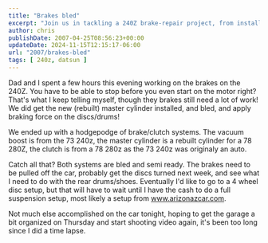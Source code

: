 ```yaml
---
title: "Brakes bled"
excerpt: "Join us in tackling a 240Z brake-repair project, from installing a new master cylinder to planning for future enhancements."
author: chris
publishDate: 2007-04-25T08:56:23+00:00
updateDate: 2024-11-15T12:15:17-06:00
url: "2007/brakes-bled"
tags: [ 240z, datsun ]
---
```


Dad and I spent a few hours this evening working on the brakes on the 240Z. You have to be able to stop before you even start on the motor right? That's what I keep telling myself, though they brakes still need a lot of work! We did get the new (rebuilt) master cylinder installed, and bled, and apply braking force on the discs/drums!

We ended up with a hodgepodge of brake/clutch systems. The vacuum boost is from the 73 240z, the master cylinder is a rebuilt cylinder for a 78 280Z, the clutch is from a 78 280z as the 73 240z was originaly an auto.

Catch all that? Both systems are bled and semi ready. The brakes need to be pulled off the car, probably get the discs turned next week, and see what I need to do with the rear drums/shoes. Eventually I'd like to go to a 4 wheel disc setup, but that will have to wait until I have the cash to do a full suspension setup, most likely a setup from www.arizonazcar.com.

Not much else accomplished on the car tonight, hoping to get the garage a bit organized on Thursday and start shooting video again, it's been too long since I did a time lapse.

